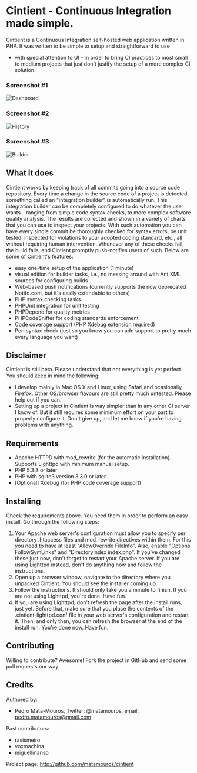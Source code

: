 Cintient - Continuous Integration made simple.
==============================================

Cintient is a Continuous Integration self-hosted web application written
in PHP. It was written to be simple to setup and straightforward to use
- with special attention to UI - in order to bring CI practices to most
small to medium projects that just don't justify the setup of a more
complex CI solution.

### Screenshot #1
![Dashboard](http://c6.quickcachr.fotos.sapo.pt/i/o0a07b51c/9487527_vZqls.png)

### Screenshot #2
![History](https://img.skitch.com/20111114-dcqk93pm7uxnhgqus5gr8utd4y.png)

### Screenshot #3
![Builder](https://img.skitch.com/20111114-kp5edxr8e3umukuc2srkji6nfw.png)

What it does
------------
Cintient works by keeping track of all commits going into a source code
repository. Every time a change in the source code of a project is
detected, something called an "integration builder" is automatically
run. This integration builder can be completely configured to do
whatever the user wants - ranging from simple code syntax checks, to
more complex software quality analysis. The results are collected and
shown in a variety of charts that you can use to inspect your projects.
With such automation you can have every single commit be thoroughly
checked for syntax errors, be unit tested, inspected for violations to
your adopted coding standard, etc., all without requiring human
intervention. Whenever any of these checks fail, the build fails, and
Cintient promptly push-notifies users of such. Below are some of
Cintient's features:

 *  easy one-time setup of the application (1 minute)
 *  visual edition for builder tasks, i.e., no messing around with Ant
    XML sources for configuring builds
 *  Web-based push notifications (currently supports the now deprecated
    Notifo.com, but it's easily extendable to others)
 *  PHP syntax checking tasks
 *  PHPUnit integration for unit testing
 *  PHPDepend for quality metrics
 *  PHPCodeSniffer for coding standards enforcement
 *  Code coverage support (PHP Xdebug extension required)
 *  Perl syntax check (just so you know you can add support to pretty
    much every language you want)
    
Disclaimer
----------
Cintient is still beta. Please understand that not everything is yet
perfect. You should keep in mind the following:

 *  I develop mainly in Mac OS X and Linux, using Safari and ocasionally
    Firefox. Other OS/browser flavours are still pretty much untested.
    Please help out if you can.
 *  Setting up a project in Cintient is way simpler than in any other
    CI server I know of. But it still requires some minimum effort on
    your part to properly configure it. Don't give up, and let me know
    if you're having problems with anything.

Requirements
------------
 *  Apache HTTPD with mod_rewrite (for the automatic installation). Supports
    Lighttpd with minimum manual setup.
 *  PHP 5.3.3 or later
 *  PHP with sqlite3 version 3.3.0 or later
 *  [Optional] Xdebug (for PHP code coverage support)

Installing
----------
Check the requirements above. You need them in order to perform an easy
install. Go through the following steps:

 1.  Your Apache web server's configuration must allow you to specify per
     directory .htaccess files and mod_rewrite directives within them.
     For this you need to have at least "AllowOverride FileInfo". Also,
     enable "Options FollowSymLinks" and "DirectoryIndex index.php". If
     you've changed these just now, don't forget to restart your Apache
     server. If you are using Lighttpd instead, don't do anything now and
     follow the instructions.
 2.  Open up a browser window, navigate to the directory where you
     unpacked Cintient. You should see the installer coming up.
 3.  Follow the instructions. It should only take you a minute to
     finish. If you are not using Lighttpd, you're done. Have fun.
 4.  If you are using Lighttpd, don't refresh the page after the
     install runs, just yet. Before that, make sure that you place the
     contents of the .cintient-lighttpd.conf file in your web server's
     configuration and restart it. Then, and only then, you can refresh
     the browser at the end of the install run. You're done now. Have fun.

Contributing
------------
Willing to contribute? Awesome! Fork the project in GitHub and send some
pull requests our way.

Credits
-------
Authored by:

 *  Pedro Mata-Mouros,
    Twitter: @matamouros,
    email: pedro.matamouros@gmail.com

Past contributors:

 *  rasismeiro
 *  voxmachina
 *  miguellmanso

Project page: <http://github.com/matamouros/cintient>
